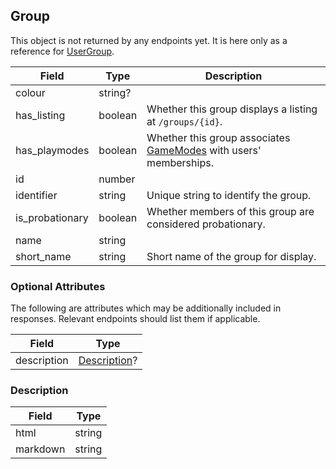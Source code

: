 ## Group

This object is not returned by any endpoints yet. It is here only as a reference for [UserGroup](#usergroup).

Field           | Type    | Description
----------------|---------|------------------------------------------------------------
colour          | string? | |
has_listing     | boolean | Whether this group displays a listing at `/groups/{id}`.
has_playmodes   | boolean | Whether this group associates [GameModes](#gamemode) with users' memberships.
id              | number  | |
identifier      | string  | Unique string to identify the group.
is_probationary | boolean | Whether members of this group are considered probationary.
name            | string  | |
short_name      | string  | Short name of the group for display.

### Optional Attributes

The following are attributes which may be additionally included in responses. Relevant endpoints should list them if applicable.

Field       | Type
------------|-----
description | [Description](#group-description)?

<div id="group-description" data-unique="group-description"></div>

### Description

Field    | Type
---------|-----
html     | string
markdown | string
